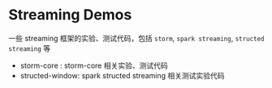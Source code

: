 # Streaming Demos

一些 streaming 框架的实验、测试代码，包括 `storm`, `spark streaming`, `structed streaming` 等

 -  storm-core : storm-core 相关实验、测试代码
 -  structed-window: spark structed streaming 相关测试实验代码
